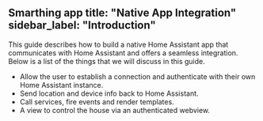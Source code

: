Smarthing app 
title: "Native App Integration"
sidebar_label: "Introduction"
---

This guide describes how to build a native Home Assistant app that communicates with Home Assistant and offers a seamless integration. Below is a list of the things that we will discuss in this guide.

- Allow the user to establish a connection and authenticate with their own Home Assistant instance.
- Send location and device info back to Home Assistant.
- Call services, fire events and render templates.
- A view to control the house via an authenticated webview.
